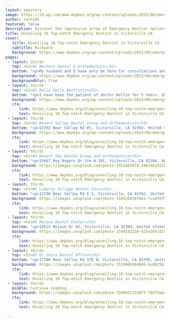 ```yaml
---
layout: ampstory
image: https://i0.wp.com/www.depkes.org/wp-content/uploads/2023/06/emergency-dentist-0-in-victorville-ca-1685828990.jpeg?resize=640,853
author: techidn
featured: false
description: Discover the impressive array of Emergency Dentist options in Victorville CA, where you can find 10 of the largest Emergency Dentist establishments in the area. From renowned classics to hid
title: Unveiling 10 Top-notch Emergency Dentist in Victorville CA
cover:
   title: Unveiling 10 Top-notch Emergency Dentist in Victorville CA
   subtitle: Rickpate
   background: https://www.depkes.org/wp-content/uploads/2023/06/emergency-dentist-0-in-victorville-ca-1685828990.jpeg
pages: 
 - layout: thirds
   top: <h1>#1 Western Dental & Orthodontics</h1>
   bottom: "<p>My husband and I have only be here for consultations and one cleaning so far, but I absolutely love it here already.Charlene the hygienist is one of the nicest people</p>"
   background: https://www.depkes.org/wp-content/uploads/2023/06/emergency-dentist-1-in-victorville-ca-1685828991.jpeg
   backgroundblur: true
 - layout: thirds
   top: <h1>#2 Kelly Smile Dentistry</h1>
   bottom: "<p>I have been the patient of doctor Kellys for 5 Years. She is very patient and compassionate not just me but to  All her patients . She explains everything he is about to</p>"
   background: https://www.depkes.org/wp-content/uploads/2023/06/emergency-dentist-2-in-victorville-ca-1685828991.jpeg
   cta:
      link: https://www.depkes.org/blog/unveiling-10-top-notch-emergency-dentist-in-victorville-ca/
      text: Unveiling 10 Top-notch Emergency Dentist in Victorville CA
 - layout: thirds
   top: <h1>#3 Desert Valley Dental Group and Orthodontics</h1>
   bottom: "<p>13792 Bear Valley Rd #1, Victorville, CA 92392, United States</p>"
   background: https://www.depkes.org/wp-content/uploads/2023/06/emergency-dentist-3-in-victorville-ca-1685828992.jpeg
   cta:
      link: https://www.depkes.org/blog/unveiling-10-top-notch-emergency-dentist-in-victorville-ca/
      text: Unveiling 10 Top-notch Emergency Dentist in Victorville CA
 - layout: thirds
   top: <h1>#4 Desert Sky Dental Group and Orthodontics</h1>
   bottom: "<p>15667 Roy Rogers Dr Ste A-101, Victorville, CA 92394, United States</p>"
   background: https://images.unsplash.com/photo-1552083974-186346191183?ixlib=rb-4.0.3&ixid=MnwxMjA3fDB8MHxwaG90by1wYWdlfHx8fGVufDB8fHx8&auto=format&fit=crop&w=640&h=853&q=80
   cta:
      link: https://www.depkes.org/blog/unveiling-10-top-notch-emergency-dentist-in-victorville-ca/
      text: Unveiling 10 Top-notch Emergency Dentist in Victorville CA
 - layout: thirds
   top: <h1>#5 Liberty Village Dental Care</h1>
   bottom: "<p>13790 Bear Valley Rd E-5, Victorville, CA 92392, United States</p>"
   background: https://images.unsplash.com/photo-1595364397663-fca4f075d796?ixlib=rb-4.0.3&ixid=MnwxMjA3fDB8MHxwaG90by1wYWdlfHx8fGVufDB8fHx8&auto=format&fit=crop&w=640&h=853&q=80
   cta:
      link: https://www.depkes.org/blog/unveiling-10-top-notch-emergency-dentist-in-victorville-ca/
      text: Unveiling 10 Top-notch Emergency Dentist in Victorville CA
 - layout: thirds
   top: <h1>#6 Mojave Dental Center</h1>
   bottom: "<p>14515 Mojave Dr A2, Victorville, CA 92394, United States</p>"
   background: https://images.unsplash.com/photo-1549241520-425e3dfc01cb?ixlib=rb-4.0.3&ixid=MnwxMjA3fDB8MHxwaG90by1wYWdlfHx8fGVufDB8fHx8&auto=format&fit=crop&w=640&h=853&q=80
   cta:
      link: https://www.depkes.org/blog/unveiling-10-top-notch-emergency-dentist-in-victorville-ca/
      text: Unveiling 10 Top-notch Emergency Dentist in Victorville CA
 - layout: thirds
   top: <h1>#7 Dr Shins Dental Office</h1>
   bottom: "<p>17100 Bear Valley Rd STE N, Victorville, CA 92395, United States</p>"
   background: https://images.unsplash.com/photo-1510906594845-bc082582c8cc?ixlib=rb-4.0.3&ixid=MnwxMjA3fDB8MHxwaG90by1wYWdlfHx8fGVufDB8fHx8&auto=format&fit=crop&w=640&h=853&q=80
   cta:
      link: https://www.depkes.org/blog/unveiling-10-top-notch-emergency-dentist-in-victorville-ca/
      text: Unveiling 10 Top-notch Emergency Dentist in Victorville CA
 - layout: thirds
   middle: Continue reading...
   background: https://images.unsplash.com/photo-1599422314077-f4dfdaa4cd09?ixlib=rb-4.0.3&ixid=MnwxMjA3fDB8MHxwaG90by1wYWdlfHx8fGVufDB8fHx8&auto=format&fit=crop&w=640&h=853&q=80
   cta:
      link: https://www.depkes.org/blog/unveiling-10-top-notch-emergency-dentist-in-victorville-ca/
      text: Unveiling 10 Top-notch Emergency Dentist in Victorville CA
      
---
```

